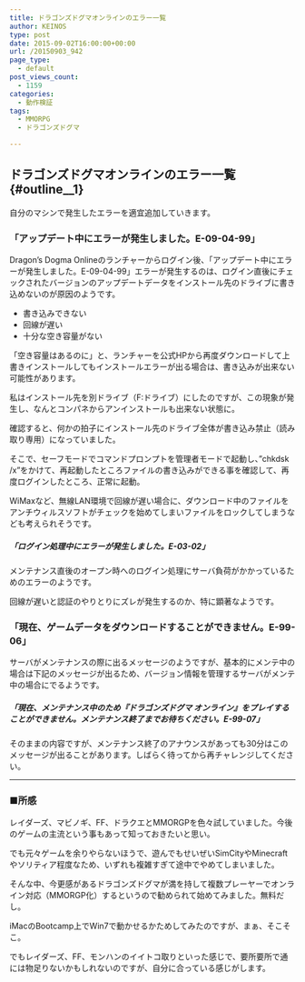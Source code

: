 ```yaml
---
title: ドラゴンズドグマオンラインのエラー一覧
author: KEINOS
type: post
date: 2015-09-02T16:00:00+00:00
url: /20150903_942
page_type:
  - default
post_views_count:
  - 1159
categories:
  - 動作検証
tags:
  - MMORPG
  - ドラゴンズドグマ

---
```

## ドラゴンズドグマオンラインのエラー一覧 {#outline__1}

<div class="section">
  <p>
    自分のマシンで発生したエラーを適宜追加していきます。
  </p>
  
  <h3 id="outline__1_1">
    「アップデート中にエラーが発生しました。<strong>E-09-04-99</strong>」
  </h3>
  
  <p>
    Dragon&#8217;s Dogma Onlineのランチャーからログイン後、「アップデート中にエラーが発生しました。E-09-04-99」エラーが発生するのは、ログイン直後にチェックされたバージョンのアップデートデータをインストール先のドライブに書き込めないのが原因のようです。
  </p>
  
  <ul>
    <li>
      書き込みできない
    </li>
    <li>
      回線が遅い
    </li>
    <li>
      十分な空き容量がない
    </li>
  </ul>
  
  <p>
    「空き容量はあるのに」と、ランチャーを公式HPから再度ダウンロードして上書きインストールしてもインストールエラーが出る場合は、書き込みが出来ない可能性があります。
  </p>
  
  <p>
    私はインストール先を別ドライブ（F:ドライブ）にしたのですが、この現象が発生し、なんとコンパネからアンインストールも出来ない状態に。
  </p>
  
  <p>
    確認すると、何かの拍子にインストール先のドライブ全体が書き込み禁止（読み取り専用）になっていました。
  </p>
  
  <p>
    そこで、セーフモードでコマンドプロンプトを管理者モードで起動し、&#8221;chkdsk /x&#8221;をかけて、再起動したところファイルの書き込みができる事を確認して、再度ログインしたところ、正常に起動。
  </p>
  
  <p>
    WiMaxなど、無線LAN環境で回線が遅い場合に、ダウンロード中のファイルをアンチウィルスソフトがチェックを始めてしまいファイルをロックしてしまうなども考えられそうです。
  </p>
  
  <h5 id="outline__1_1_0_1">
    「ログイン処理中にエラーが発生しました。<strong>E-03-02</strong>」
  </h5>
  
  <p>
    メンテナンス直後のオープン時へのログイン処理にサーバ負荷がかかっているためのエラーのようです。
  </p>
  
  <p>
    回線が遅いと認証のやりとりにズレが発生するのか、特に顕著なようです。
  </p>
  
  <h3 id="outline__1_2">
    「現在、ゲームデータをダウンロードすることができません。<strong>E-99-06</strong>」
  </h3>
  
  <p>
    サーバがメンテナンスの際に出るメッセージのようですが、基本的にメンテ中の場合は下記のメッセージが出るため、バージョン情報を管理するサーバがメンテ中の場合にでるようです。
  </p>
  
  <h5 id="outline__1_2_0_1">
    「現在、メンテナンス中のため『ドラゴンズドグマ オンライン』をプレイすることができません。メンテナンス終了までお待ちください。<strong>E-99-07</strong>」
  </h5>
  
  <p>
    そのままの内容ですが、メンテナンス終了のアナウンスがあっても30分はこのメッセージが出ることがあります。しばらく待ってから再チャレンジしてください。
  </p>
  
  <hr />
  
  <h3 id="outline__1_3">
    ■所感
  </h3>
  
  <p>
    レイダーズ、マビノギ、FF、ドラクエとMMORGPを色々試していました。今後のゲームの主流という事もあって知っておきたいと思い。
  </p>
  
  <p>
    でも元々ゲームを余りやらないほうで、遊んでもせいぜいSimCityやMinecraftやソリティア程度なため、いずれも複雑すぎて途中でやめてしまいました。
  </p>
  
  <p>
    そんな中、今更感があるドラゴンズドグマが満を持して複数プレーヤーでオンライン対応（MMORGP化）するというので勧められて始めてみました。無料だし。
  </p>
  
  <p>
    iMacのBootcamp上でWin7で動かせるかためしてみたのですが、まぁ、そこそこ。
  </p>
  
  <p>
    でもレイダーズ、FF、モンハンのイイトコ取りといった感じで、要所要所で通には物足りないかもしれないのですが、自分に合っている感じがします。
  </p>
</div>